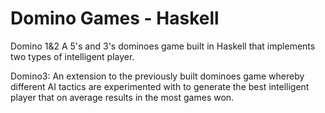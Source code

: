 # Domino Games - Haskell

Domino 1&2
A 5's and 3's dominoes game built in Haskell that implements two types of intelligent player.

Domino3:
An extension to the previously built dominoes game whereby different AI tactics are experimented with to generate the best intelligent player that on average results in the most games won.
